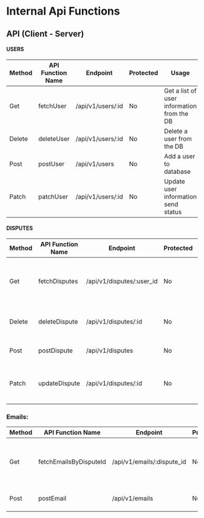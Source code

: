 # Internal Api Functions

## API (Client - Server)

#### USERS
| Method | API Function Name | Endpoint | Protected | Usage | Response |
| --- | --- | --- | --- | --- | --- |
| Get | fetchUser | /api/v1/users/:id | No | Get a list of user information from the DB | Objects (object = User) |
| Delete | deleteUser | /api/v1/users/:id | No | Delete a user from the DB | id |
| Post | postUser | /api/v1/users | No | Add a user to database | Objects (object = User) |
| Patch | patchUser | /api/v1/users/:id | No | Update user information send status | status(200) |

#### DISPUTES
| Method | API Function Name | Endpoint | Protected | Usage | Response |
| --- | --- | --- | --- | --- | --- |
| Get | fetchDisputes | /api/v1/disputes/:user_id | No | Get a list of disputes by user id from the DB | An array of Objects (object = dispute[]) |
| Delete | deleteDispute | /api/v1/disputes/:id | No | Delete dispute from the DB | Status 200 |
| Post | postDispute | /api/v1/disputes | No | Add a dispute to database | Objects (object = Dispute) |
| Patch | updateDispute | /api/v1/disputes/:id | No | Update dispute in database, especially for status | Objects (object = Dispute) |

### Emails:
| Method | API Function Name | Endpoint | Protected | Usage | Response |
| --- | --- | --- | --- | --- | --- |
| Get | fetchEmailsByDisputeId | /api/v1/emails/:dispute_id | No | Get emails by dispute id from DB | (object = email[]) |
| Post | postEmail | /api/v1/emails | No | Add an email to database | Objects (object = email) |
